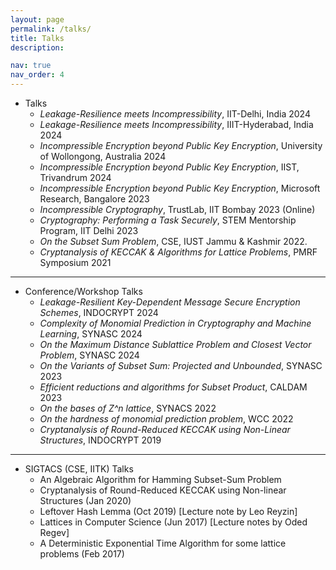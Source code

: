 ```yaml
---
layout: page
permalink: /talks/
title: Talks
description: 

nav: true
nav_order: 4
---
```


* Talks
    * _Leakage-Resilience meets Incompressibility_, IIT-Delhi, India 2024
    * _Leakage-Resilience meets Incompressibility_, IIIT-Hyderabad, India 2024
    * _Incompressible Encryption beyond Public Key Encryption_, University of Wollongong, Australia 2024
    * _Incompressible Encryption beyond Public Key Encryption_, IIST, Trivandrum 2024    
    * _Incompressible Encryption beyond Public Key Encryption_, Microsoft Research, Bangalore 2023   
    * _Incompressible Cryptography_, TrustLab, IIT Bombay 2023 (Online)
    * _Cryptography: Performing a Task Securely_, STEM Mentorship Program, IIT Delhi 2023 	
    * _On the Subset Sum Problem_, CSE, IUST Jammu & Kashmir 2022.
    * _Cryptanalysis of KECCAK & Algorithms for Lattice Problems_, PMRF Symposium 2021


---

* Conference/Workshop Talks
    * _Leakage-Resilient Key-Dependent Message Secure Encryption Schemes_, INDOCRYPT 2024
    * _Complexity of Monomial Prediction in Cryptography and Machine Learning_, SYNASC 2024
    * _On the Maximum Distance Sublattice Problem and Closest Vector Problem_, SYNASC 2024 
    * _On the Variants of Subset Sum: Projected and Unbounded_, SYNASC 2023 	
    * _Efficient reductions and algorithms for Subset Product_, CALDAM 2023
    * _On the bases of Z^n lattice_, SYNACS 2022
    * _On the hardness of monomial prediction problem_, WCC 2022
    * _Cryptanalysis of Round-Reduced KECCAK using Non-Linear Structures_, INDOCRYPT 2019

---

* SIGTACS (CSE, IITK) Talks
    * An Algebraic Algorithm for Hamming Subset-Sum Problem
    * Cryptanalysis of Round-Reduced KECCAK using Non-linear Structures (Jan 2020) 
    * Leftover Hash Lemma (Oct 2019) [Lecture note by Leo Reyzin]
    * Lattices in Computer Science (Jun 2017) [Lecture notes by Oded Regev]
    * A Deterministic Exponential Time Algorithm for some lattice problems (Feb 2017)
